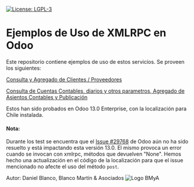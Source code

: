 [![License: LGPL-3](https://img.shields.io/badge/licence-LGPL--3-blue.png)](http://www.gnu.org/licenses/lgpl-3.0-standalone.html)
# Ejemplos de Uso de XMLRPC en Odoo

Este repositorio contiene ejemplos de uso de estos servicios.
Se proveen los siguientes:

[Consulta y Agregado de Clientes / Proveedores](add_partner.py)

[Consulta de Cuentas Contables, diarios y otros parametros, Agregado de Asientos Contables y Publicación](add_account_entry.py)

Estos han sido probados en Odoo 13.0 Enterprise, con la localización para Chile instalada.

#### Nota:
Durante los test se encuentra que el [Issue #29768](https://github.com/odoo/odoo/issues/29768) de Odoo aún no ha sido resuelto y está impactando esta versión 13.0.
El mismo provoca un error cuando se invocan con xmlrpc, métodos que devuelven "None".
Hemos hecho una actualización en el código de la localización para que el issue mencionado no afecte el uso del método `post`.

Autor: Daniel Blanco, Blanco Martín & Asociados
![Logo BMyA](https://blancomartin.cl/logo.png)


